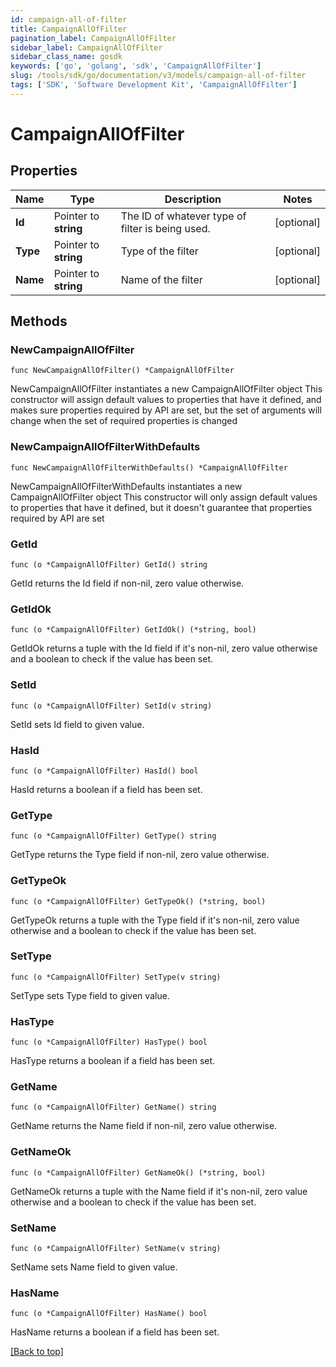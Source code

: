```yaml
---
id: campaign-all-of-filter
title: CampaignAllOfFilter
pagination_label: CampaignAllOfFilter
sidebar_label: CampaignAllOfFilter
sidebar_class_name: gosdk
keywords: ['go', 'golang', 'sdk', 'CampaignAllOfFilter'] 
slug: /tools/sdk/go/documentation/v3/models/campaign-all-of-filter
tags: ['SDK', 'Software Development Kit', 'CampaignAllOfFilter']
---
```


# CampaignAllOfFilter

## Properties

Name | Type | Description | Notes
------------ | ------------- | ------------- | -------------
**Id** | Pointer to **string** | The ID of whatever type of filter is being used. | [optional] 
**Type** | Pointer to **string** | Type of the filter | [optional] 
**Name** | Pointer to **string** | Name of the filter | [optional] 

## Methods

### NewCampaignAllOfFilter

`func NewCampaignAllOfFilter() *CampaignAllOfFilter`

NewCampaignAllOfFilter instantiates a new CampaignAllOfFilter object
This constructor will assign default values to properties that have it defined,
and makes sure properties required by API are set, but the set of arguments
will change when the set of required properties is changed

### NewCampaignAllOfFilterWithDefaults

`func NewCampaignAllOfFilterWithDefaults() *CampaignAllOfFilter`

NewCampaignAllOfFilterWithDefaults instantiates a new CampaignAllOfFilter object
This constructor will only assign default values to properties that have it defined,
but it doesn't guarantee that properties required by API are set

### GetId

`func (o *CampaignAllOfFilter) GetId() string`

GetId returns the Id field if non-nil, zero value otherwise.

### GetIdOk

`func (o *CampaignAllOfFilter) GetIdOk() (*string, bool)`

GetIdOk returns a tuple with the Id field if it's non-nil, zero value otherwise
and a boolean to check if the value has been set.

### SetId

`func (o *CampaignAllOfFilter) SetId(v string)`

SetId sets Id field to given value.

### HasId

`func (o *CampaignAllOfFilter) HasId() bool`

HasId returns a boolean if a field has been set.

### GetType

`func (o *CampaignAllOfFilter) GetType() string`

GetType returns the Type field if non-nil, zero value otherwise.

### GetTypeOk

`func (o *CampaignAllOfFilter) GetTypeOk() (*string, bool)`

GetTypeOk returns a tuple with the Type field if it's non-nil, zero value otherwise
and a boolean to check if the value has been set.

### SetType

`func (o *CampaignAllOfFilter) SetType(v string)`

SetType sets Type field to given value.

### HasType

`func (o *CampaignAllOfFilter) HasType() bool`

HasType returns a boolean if a field has been set.

### GetName

`func (o *CampaignAllOfFilter) GetName() string`

GetName returns the Name field if non-nil, zero value otherwise.

### GetNameOk

`func (o *CampaignAllOfFilter) GetNameOk() (*string, bool)`

GetNameOk returns a tuple with the Name field if it's non-nil, zero value otherwise
and a boolean to check if the value has been set.

### SetName

`func (o *CampaignAllOfFilter) SetName(v string)`

SetName sets Name field to given value.

### HasName

`func (o *CampaignAllOfFilter) HasName() bool`

HasName returns a boolean if a field has been set.


[[Back to top]](#) 


